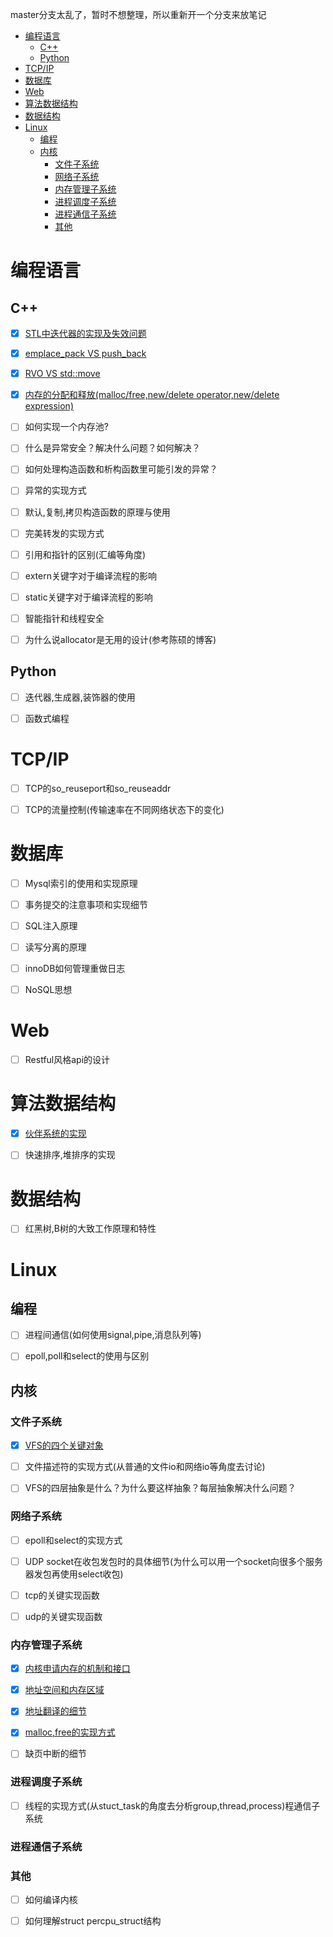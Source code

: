master分支太乱了，暂时不想整理，所以重新开一个分支来放笔记

<!-- TOC -->

- [编程语言](#编程语言)
	- [C++](#c)
	- [Python](#python)
- [TCP/IP](#tcpip)
- [数据库](#数据库)
- [Web](#web)
- [算法数据结构](#算法数据结构)
- [数据结构](#数据结构)
- [Linux](#linux)
	- [编程](#编程)
	- [内核](#内核)
		- [文件子系统](#文件子系统)
		- [网络子系统](#网络子系统)
		- [内存管理子系统](#内存管理子系统)
		- [进程调度子系统](#进程调度子系统)
		- [进程通信子系统](#进程通信子系统)
		- [其他](#其他)

<!-- /TOC -->

# 编程语言

## C++

- [x] [STL中迭代器的实现及失效问题](cpp/iterator/README.md)

- [x] [emplace_pack VS push_back](cpp/emplace-vs-insert/README.md)

- [x] [RVO VS std::move](cpp/RVO-vs-move/README.md)

- [x] [内存的分配和释放(malloc/free,new/delete operator,new/delete expression)](cpp/memory-control/README.md)

- [ ] 如何实现一个内存池?

- [ ] 什么是异常安全？解决什么问题？如何解决？

- [ ] 如何处理构造函数和析构函数里可能引发的异常？

- [ ] 异常的实现方式

- [ ] 默认,复制,拷贝构造函数的原理与使用

- [ ] 完美转发的实现方式

- [ ] 引用和指针的区别(汇编等角度)

- [ ] extern关键字对于编译流程的影响

- [ ] static关键字对于编译流程的影响

- [ ] 智能指针和线程安全

- [ ] 为什么说allocator是无用的设计(参考陈硕的博客)

## Python

- [ ] 迭代器,生成器,装饰器的使用

- [ ] 函数式编程

# TCP/IP

- [ ] TCP的so\_reuseport和so\_reuseaddr

- [ ] TCP的流量控制(传输速率在不同网络状态下的变化)

# 数据库

- [ ] Mysql索引的使用和实现原理

- [ ] 事务提交的注意事项和实现细节

- [ ] SQL注入原理

- [ ] 读写分离的原理

- [ ] innoDB如何管理重做日志

- [ ] NoSQL思想

# Web

- [ ] Restful风格api的设计

# 算法数据结构

- [x] [伙伴系统的实现](alg/buddy)

- [ ] 快速排序,堆排序的实现

# 数据结构

- [ ] 红黑树,B树的大致工作原理和特性


# Linux

## 编程

- [ ] 进程间通信(如何使用signal,pipe,消息队列等)

- [ ] epoll,poll和select的使用与区别

## 内核


### 文件子系统

- [x] [VFS的四个关键对象](linux/kernel/vfs/note5-vfs-hierarchy.md)

- [ ] 文件描述符的实现方式(从普通的文件io和网络io等角度去讨论)

- [ ] VFS的四层抽象是什么？为什么要这样抽象？每层抽象解决什么问题？

### 网络子系统

- [ ] epoll和select的实现方式

- [ ] UDP socket在收包发包时的具体细节(为什么可以用一个socket向很多个服务器发包再使用select收包)

- [ ] tcp的关键实现函数

- [ ] udp的关键实现函数

### 内存管理子系统

- [x] [内核申请内存的机制和接口](linux/kernel/mmu/note1-how-kernel-get-memory-for-itself.md)
- [x] [地址空间和内存区域](linux/kernel/mmu/note2-how-kernel-manage-mem-for-process.md)
- [x] [地址翻译的细节](linux/kernel/mmu/note3-how-kernel-manage-memory-page.md)

- [x] [malloc,free的实现方式](linux/kernel/mmu/note4-malloc-and-free.md)

- [ ] 缺页中断的细节

### 进程调度子系统

- [ ] 线程的实现方式(从stuct_task的角度去分析group,thread,process)程通信子系统

### 进程通信子系统

### 其他

- [ ] 如何编译内核

- [ ] 如何理解struct percpu_struct结构
